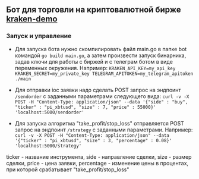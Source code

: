 ## Бот для торговли на криптовалютной бирже [kraken-demo](https://demo-futures.kraken.com/futures/PI_XBTUSD)

### Запуск и управление

* Для запуска бота нужно скомпилировать файл main.go в папке bot командой `go build main.go`, а затем произвести запуск бинарника, задав ключи для работы с биржей и с телеграм ботом в виде переменных окружения. Например:
`KRAKEN_API_KEY=my_api_key KRAKEN_SECRET=my_private_key TELEGRAM_APITOKEN=my_telegram_apitoken ./main`

* Для отправки ioc заявки надо сделать POST запрос на эндпоинт `/sendorder` с заданными параметрами следующего вида:
`curl -v -X POST -H "Content-Type: application/json" --data '{"side" : "buy", "ticker" : "pi_xbtusd", "size" : 7, "price" : 55000}' 'localhost:5000/sendorder'`

* Для запуска алгоритма "take_profit/stop_loss" отправляется POST запрос на эндпоинт `/strategy` с заданными параметрами. Например:
`curl -v -X POST -H "Content-Type: application/json" --data '{"ticker" : "pi_xbtusd", "size" : 3, "percentage" : 0.08}' 'localhost:5000/strategy'`

ticker - название инструмента, side - направление сделки, size - размер сделки, price - цена заявки, percentage - изменение цены в процентах, при которой срабатывает "take_profit/stop_loss"